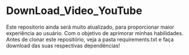 # DownLoad_Video_YouTube
Este repositorio ainda será muito atualizado, para proporcionar maior experiência ao usuário. Com o objetivo de aprimorar minhas habilidades.
Antes de clonar este repositório, veja a pasta requirements.txt e faça download das suas respectivas dependências!
